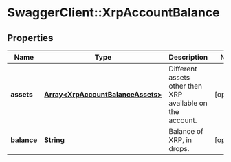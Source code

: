 # SwaggerClient::XrpAccountBalance

## Properties
Name | Type | Description | Notes
------------ | ------------- | ------------- | -------------
**assets** | [**Array&lt;XrpAccountBalanceAssets&gt;**](XrpAccountBalanceAssets.md) | Different assets other then XRP available on the account. | [optional] 
**balance** | **String** | Balance of XRP, in drops. | [optional] 

